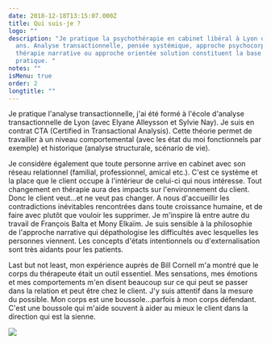 ```yaml
---
date: 2018-12-18T13:15:07.000Z
title: Qui suis-je ?
logo: ""
description: "Je pratique la psychothérapie en cabinet libéral à Lyon depuis 15
  ans. Analyse transactionnelle, pensée systémique, approche psychocorporelle,
  thérapie narrative ou approche orientée solution constituent la base de cette
  pratique. "
notes: ""
isMenu: true
order: 2
longtitle: ""
---
```


Je pratique l'analyse transactionnelle, j'ai été formé à l'école d'analyse transactionnelle de Lyon (avec Elyane Alleysson et Sylvie Nay). Je suis en contrat CTA (Certified in Transactional Analysis). Cette théorie permet de travailler à un niveau comportemental (avec les état du moi fonctionnels par exemple) et historique (analyse structurale, scénario de vie).

Je considère également que toute personne arrive en cabinet avec son réseau relationnel (familial, professionnel, amical etc.). C'est ce système et la place que le client occupe à l'intérieur de celui-ci qui nous intéresse. Tout changement en thérapie aura des impacts sur l'environnement du client. Donc le client veut...et ne veut pas changer. A nous d'accueillir les contradictions inévitables rencontrées dans toute croissance humaine, et de faire avec plutôt que vouloir les supprimer. Je m'inspire là entre autre du travail de François Balta et Mony Elkaïm. Je suis sensible à la philosophie de l'approche narrative qui dépathologise les difficultés avec lesquelles les personnes viennent. Les concepts d'états intentionnels ou d'externalisation sont très aidants pour les patients.

Last but not least, mon expérience auprès de Bill Cornell m'a montré que le corps du thérapeute était un outil essentiel. Mes sensations, mes émotions et mes comportements m'en disent beaucoup sur ce qui peut se passer dans la relation et peut être chez le client. J'y suis attentif dans la mesure du possible. Mon corps est une boussole...parfois à mon corps défendant. C'est une boussole qui m'aide souvent à aider au mieux le client dans la direction qui est la sienne.

![](https://res.cloudinary.com/dpjfqut00/w_900/v1543473134/DSCF8639.jpg)
